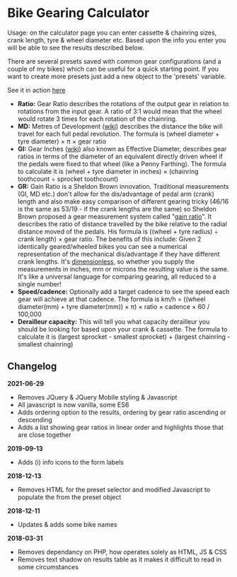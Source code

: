 # Bike Gearing Calculator
Usage: on the calculator page you can enter cassette & chainring sizes, crank length, tyre & wheel diameter etc. Based upon the info you enter you will be able to see the results described below.

There are several presets saved with common gear configurations (and a couple of my bikes) which can be useful for a quick starting point. If you want to create more presets just add a new object to the 'presets' variable.

See it in action [here](https://webfoolery.github.io/gears/)

* **Ratio:** Gear Ratio describes the rotations of the output gear in relation to rotations from the input gear. A ratio of 3:1 would mean that the wheel would rotate 3 times for each rotation of the chainring.
* **MD:** Metres of Development ([wiki](https://en.wikipedia.org/wiki/Gear_inches#Relationship_to_metres_of_development)) describes the distance the bike will travel for each full pedal revolution.
The formula is (wheel diameter + tyre diameter) × π × gear ratio
* **GI:** Gear Inches ([wiki](https://en.wikipedia.org/wiki/Gear_inches)) also known as Effective Diameter, describes gear ratios in terms of the diameter of an equivalent directly driven wheel if the pedals were fixed to that wheel (like a Penny Farthing).
The formula to calculate it is (wheel + tyre diameter in inches) × (chainring toothcount ÷ sprocket toothcount)
* **GR:** Gain Ratio is a Sheldon Brown innovation. Traditional measurements (GI, MD etc.) don't allow for the dis/advantage of pedal arm (crank) length and also make easy comparison of different gearing tricky (46/16 is the same as 53/19 - if the crank lengths are the same) so Sheldon Brown proposed a gear measurement system called "[gain ratio](http://sheldonbrown.com/gain.html)". It describes the ratio of distance travelled by the bike relative to the radial distance moved of the pedals.
His formula is ((wheel + tyre radius) ÷ crank length) × gear ratio. The benefits of this include:
Given 2 identically geared/wheeled bikes you can see a numerical representation of the mechanical dis/advantage if they have different crank lengths.
It's [dimensionless](https://en.wikipedia.org/wiki/Dimensionless_quantity), so whether you supply the measurements in inches, mm or microns the resulting value is the same.
It's like a universal language for comparing gearing, all reduced to a single number!
* **Speed/cadence:** Optionally add a target cadence to see the speed each gear will achieve at that cadence.
The formula is km/h = ((wheel diameter(mm) + tyre diameter(mm)) × π) × ratio × cadence × 60 / 100,000
* **Derailleur capacity:** This will tell you what capacity derailleur you should be looking for based upon your crank & cassette.
The formula to calculate it is (largest sprocket - smallest sprocket) + (largest chainring - smallest chainring)

## Changelog
**2021-06-29**  
 - Removes JQuery & JQuery Mobile styling & Javascript
 - All javascript is now vanilla, some ES6
 - Adds ordering option to the results, ordering by gear ratio ascending or descending
 - Adds a list showing gear ratios in linear order and highlights those that are close together

 **2019-09-13**  
 - Adds (i) info icons to the form labels 

 **2018-12-13**  
 - Removes HTML for the preset selector and modified Javascript to populate the <options> from the preset object 

 **2018-12-11**  
 - Updates & adds some bike names 
  
 **2018-03-31**  
 - Removes dependancy on PHP, how operates solely as HTML, JS & CSS  
 - Removes text shadow on results table as it makes it difficult to read in some circumstances  

